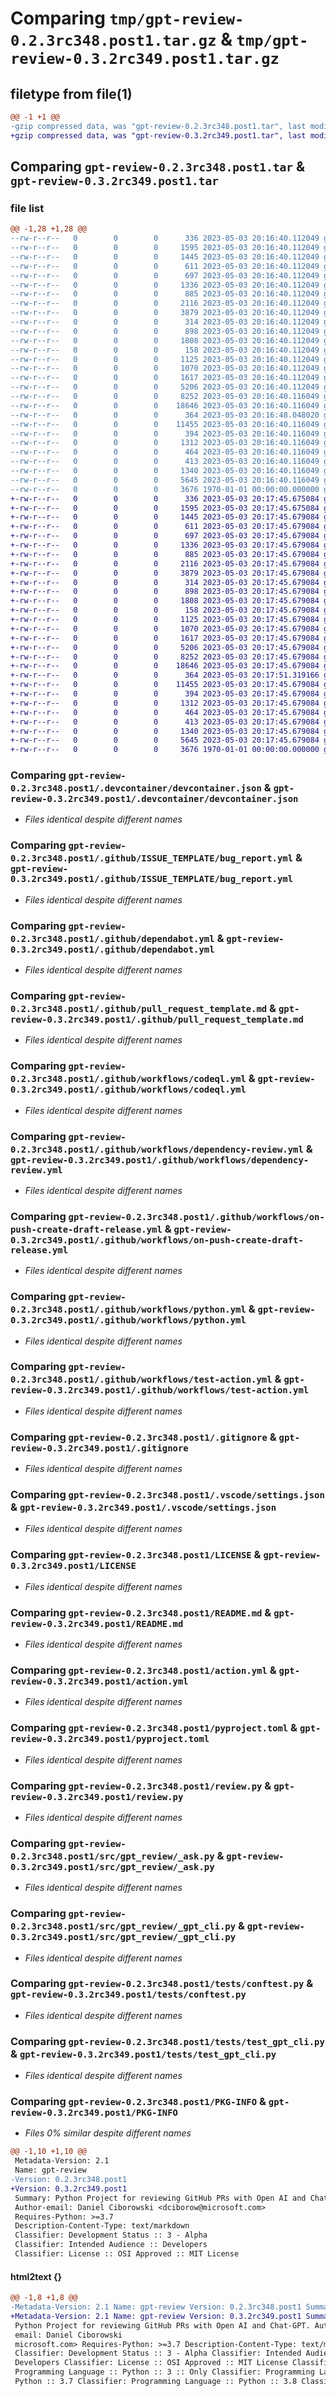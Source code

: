 # Comparing `tmp/gpt-review-0.2.3rc348.post1.tar.gz` & `tmp/gpt-review-0.3.2rc349.post1.tar.gz`

## filetype from file(1)

```diff
@@ -1 +1 @@
-gzip compressed data, was "gpt-review-0.2.3rc348.post1.tar", last modified: Wed May  3 20:16:48 2023, max compression
+gzip compressed data, was "gpt-review-0.3.2rc349.post1.tar", last modified: Wed May  3 20:17:51 2023, max compression
```

## Comparing `gpt-review-0.2.3rc348.post1.tar` & `gpt-review-0.3.2rc349.post1.tar`

### file list

```diff
@@ -1,28 +1,28 @@
--rw-r--r--   0        0        0      336 2023-05-03 20:16:40.112049 gpt-review-0.2.3rc348.post1/.devcontainer/Dockerfile
--rw-r--r--   0        0        0     1595 2023-05-03 20:16:40.112049 gpt-review-0.2.3rc348.post1/.devcontainer/devcontainer.json
--rw-r--r--   0        0        0     1445 2023-05-03 20:16:40.112049 gpt-review-0.2.3rc348.post1/.github/ISSUE_TEMPLATE/bug_report.yml
--rw-r--r--   0        0        0      611 2023-05-03 20:16:40.112049 gpt-review-0.2.3rc348.post1/.github/dependabot.yml
--rw-r--r--   0        0        0      697 2023-05-03 20:16:40.112049 gpt-review-0.2.3rc348.post1/.github/pull_request_template.md
--rw-r--r--   0        0        0     1336 2023-05-03 20:16:40.112049 gpt-review-0.2.3rc348.post1/.github/workflows/codeql.yml
--rw-r--r--   0        0        0      885 2023-05-03 20:16:40.112049 gpt-review-0.2.3rc348.post1/.github/workflows/dependency-review.yml
--rw-r--r--   0        0        0     2116 2023-05-03 20:16:40.112049 gpt-review-0.2.3rc348.post1/.github/workflows/on-push-create-draft-release.yml
--rw-r--r--   0        0        0     3879 2023-05-03 20:16:40.112049 gpt-review-0.2.3rc348.post1/.github/workflows/python.yml
--rw-r--r--   0        0        0      314 2023-05-03 20:16:40.112049 gpt-review-0.2.3rc348.post1/.github/workflows/semantic-pr-check.yml
--rw-r--r--   0        0        0      898 2023-05-03 20:16:40.112049 gpt-review-0.2.3rc348.post1/.github/workflows/test-action.yml
--rw-r--r--   0        0        0     1808 2023-05-03 20:16:40.112049 gpt-review-0.2.3rc348.post1/.gitignore
--rw-r--r--   0        0        0      158 2023-05-03 20:16:40.112049 gpt-review-0.2.3rc348.post1/.pypirc
--rw-r--r--   0        0        0     1125 2023-05-03 20:16:40.112049 gpt-review-0.2.3rc348.post1/.vscode/settings.json
--rw-r--r--   0        0        0     1070 2023-05-03 20:16:40.112049 gpt-review-0.2.3rc348.post1/LICENSE
--rw-r--r--   0        0        0     1617 2023-05-03 20:16:40.112049 gpt-review-0.2.3rc348.post1/README.md
--rw-r--r--   0        0        0     5206 2023-05-03 20:16:40.112049 gpt-review-0.2.3rc348.post1/action.yml
--rw-r--r--   0        0        0     8252 2023-05-03 20:16:40.116049 gpt-review-0.2.3rc348.post1/pyproject.toml
--rw-r--r--   0        0        0    18646 2023-05-03 20:16:40.116049 gpt-review-0.2.3rc348.post1/review.py
--rw-r--r--   0        0        0      364 2023-05-03 20:16:48.048020 gpt-review-0.2.3rc348.post1/src/gpt_review/__init__.py
--rw-r--r--   0        0        0    11455 2023-05-03 20:16:40.116049 gpt-review-0.2.3rc348.post1/src/gpt_review/_ask.py
--rw-r--r--   0        0        0      394 2023-05-03 20:16:40.116049 gpt-review-0.2.3rc348.post1/src/gpt_review/_command.py
--rw-r--r--   0        0        0     1312 2023-05-03 20:16:40.116049 gpt-review-0.2.3rc348.post1/src/gpt_review/_gpt_cli.py
--rw-r--r--   0        0        0      464 2023-05-03 20:16:40.116049 gpt-review-0.2.3rc348.post1/src/gpt_review/constants.py
--rw-r--r--   0        0        0      413 2023-05-03 20:16:40.116049 gpt-review-0.2.3rc348.post1/src/gpt_review/main.py
--rw-r--r--   0        0        0     1340 2023-05-03 20:16:40.116049 gpt-review-0.2.3rc348.post1/tests/conftest.py
--rw-r--r--   0        0        0     5645 2023-05-03 20:16:40.116049 gpt-review-0.2.3rc348.post1/tests/test_gpt_cli.py
--rw-r--r--   0        0        0     3676 1970-01-01 00:00:00.000000 gpt-review-0.2.3rc348.post1/PKG-INFO
+-rw-r--r--   0        0        0      336 2023-05-03 20:17:45.675084 gpt-review-0.3.2rc349.post1/.devcontainer/Dockerfile
+-rw-r--r--   0        0        0     1595 2023-05-03 20:17:45.675084 gpt-review-0.3.2rc349.post1/.devcontainer/devcontainer.json
+-rw-r--r--   0        0        0     1445 2023-05-03 20:17:45.679084 gpt-review-0.3.2rc349.post1/.github/ISSUE_TEMPLATE/bug_report.yml
+-rw-r--r--   0        0        0      611 2023-05-03 20:17:45.679084 gpt-review-0.3.2rc349.post1/.github/dependabot.yml
+-rw-r--r--   0        0        0      697 2023-05-03 20:17:45.679084 gpt-review-0.3.2rc349.post1/.github/pull_request_template.md
+-rw-r--r--   0        0        0     1336 2023-05-03 20:17:45.679084 gpt-review-0.3.2rc349.post1/.github/workflows/codeql.yml
+-rw-r--r--   0        0        0      885 2023-05-03 20:17:45.679084 gpt-review-0.3.2rc349.post1/.github/workflows/dependency-review.yml
+-rw-r--r--   0        0        0     2116 2023-05-03 20:17:45.679084 gpt-review-0.3.2rc349.post1/.github/workflows/on-push-create-draft-release.yml
+-rw-r--r--   0        0        0     3879 2023-05-03 20:17:45.679084 gpt-review-0.3.2rc349.post1/.github/workflows/python.yml
+-rw-r--r--   0        0        0      314 2023-05-03 20:17:45.679084 gpt-review-0.3.2rc349.post1/.github/workflows/semantic-pr-check.yml
+-rw-r--r--   0        0        0      898 2023-05-03 20:17:45.679084 gpt-review-0.3.2rc349.post1/.github/workflows/test-action.yml
+-rw-r--r--   0        0        0     1808 2023-05-03 20:17:45.679084 gpt-review-0.3.2rc349.post1/.gitignore
+-rw-r--r--   0        0        0      158 2023-05-03 20:17:45.679084 gpt-review-0.3.2rc349.post1/.pypirc
+-rw-r--r--   0        0        0     1125 2023-05-03 20:17:45.679084 gpt-review-0.3.2rc349.post1/.vscode/settings.json
+-rw-r--r--   0        0        0     1070 2023-05-03 20:17:45.679084 gpt-review-0.3.2rc349.post1/LICENSE
+-rw-r--r--   0        0        0     1617 2023-05-03 20:17:45.679084 gpt-review-0.3.2rc349.post1/README.md
+-rw-r--r--   0        0        0     5206 2023-05-03 20:17:45.679084 gpt-review-0.3.2rc349.post1/action.yml
+-rw-r--r--   0        0        0     8252 2023-05-03 20:17:45.679084 gpt-review-0.3.2rc349.post1/pyproject.toml
+-rw-r--r--   0        0        0    18646 2023-05-03 20:17:45.679084 gpt-review-0.3.2rc349.post1/review.py
+-rw-r--r--   0        0        0      364 2023-05-03 20:17:51.319166 gpt-review-0.3.2rc349.post1/src/gpt_review/__init__.py
+-rw-r--r--   0        0        0    11455 2023-05-03 20:17:45.679084 gpt-review-0.3.2rc349.post1/src/gpt_review/_ask.py
+-rw-r--r--   0        0        0      394 2023-05-03 20:17:45.679084 gpt-review-0.3.2rc349.post1/src/gpt_review/_command.py
+-rw-r--r--   0        0        0     1312 2023-05-03 20:17:45.679084 gpt-review-0.3.2rc349.post1/src/gpt_review/_gpt_cli.py
+-rw-r--r--   0        0        0      464 2023-05-03 20:17:45.679084 gpt-review-0.3.2rc349.post1/src/gpt_review/constants.py
+-rw-r--r--   0        0        0      413 2023-05-03 20:17:45.679084 gpt-review-0.3.2rc349.post1/src/gpt_review/main.py
+-rw-r--r--   0        0        0     1340 2023-05-03 20:17:45.679084 gpt-review-0.3.2rc349.post1/tests/conftest.py
+-rw-r--r--   0        0        0     5645 2023-05-03 20:17:45.679084 gpt-review-0.3.2rc349.post1/tests/test_gpt_cli.py
+-rw-r--r--   0        0        0     3676 1970-01-01 00:00:00.000000 gpt-review-0.3.2rc349.post1/PKG-INFO
```

### Comparing `gpt-review-0.2.3rc348.post1/.devcontainer/devcontainer.json` & `gpt-review-0.3.2rc349.post1/.devcontainer/devcontainer.json`

 * *Files identical despite different names*

### Comparing `gpt-review-0.2.3rc348.post1/.github/ISSUE_TEMPLATE/bug_report.yml` & `gpt-review-0.3.2rc349.post1/.github/ISSUE_TEMPLATE/bug_report.yml`

 * *Files identical despite different names*

### Comparing `gpt-review-0.2.3rc348.post1/.github/dependabot.yml` & `gpt-review-0.3.2rc349.post1/.github/dependabot.yml`

 * *Files identical despite different names*

### Comparing `gpt-review-0.2.3rc348.post1/.github/pull_request_template.md` & `gpt-review-0.3.2rc349.post1/.github/pull_request_template.md`

 * *Files identical despite different names*

### Comparing `gpt-review-0.2.3rc348.post1/.github/workflows/codeql.yml` & `gpt-review-0.3.2rc349.post1/.github/workflows/codeql.yml`

 * *Files identical despite different names*

### Comparing `gpt-review-0.2.3rc348.post1/.github/workflows/dependency-review.yml` & `gpt-review-0.3.2rc349.post1/.github/workflows/dependency-review.yml`

 * *Files identical despite different names*

### Comparing `gpt-review-0.2.3rc348.post1/.github/workflows/on-push-create-draft-release.yml` & `gpt-review-0.3.2rc349.post1/.github/workflows/on-push-create-draft-release.yml`

 * *Files identical despite different names*

### Comparing `gpt-review-0.2.3rc348.post1/.github/workflows/python.yml` & `gpt-review-0.3.2rc349.post1/.github/workflows/python.yml`

 * *Files identical despite different names*

### Comparing `gpt-review-0.2.3rc348.post1/.github/workflows/test-action.yml` & `gpt-review-0.3.2rc349.post1/.github/workflows/test-action.yml`

 * *Files identical despite different names*

### Comparing `gpt-review-0.2.3rc348.post1/.gitignore` & `gpt-review-0.3.2rc349.post1/.gitignore`

 * *Files identical despite different names*

### Comparing `gpt-review-0.2.3rc348.post1/.vscode/settings.json` & `gpt-review-0.3.2rc349.post1/.vscode/settings.json`

 * *Files identical despite different names*

### Comparing `gpt-review-0.2.3rc348.post1/LICENSE` & `gpt-review-0.3.2rc349.post1/LICENSE`

 * *Files identical despite different names*

### Comparing `gpt-review-0.2.3rc348.post1/README.md` & `gpt-review-0.3.2rc349.post1/README.md`

 * *Files identical despite different names*

### Comparing `gpt-review-0.2.3rc348.post1/action.yml` & `gpt-review-0.3.2rc349.post1/action.yml`

 * *Files identical despite different names*

### Comparing `gpt-review-0.2.3rc348.post1/pyproject.toml` & `gpt-review-0.3.2rc349.post1/pyproject.toml`

 * *Files identical despite different names*

### Comparing `gpt-review-0.2.3rc348.post1/review.py` & `gpt-review-0.3.2rc349.post1/review.py`

 * *Files identical despite different names*

### Comparing `gpt-review-0.2.3rc348.post1/src/gpt_review/_ask.py` & `gpt-review-0.3.2rc349.post1/src/gpt_review/_ask.py`

 * *Files identical despite different names*

### Comparing `gpt-review-0.2.3rc348.post1/src/gpt_review/_gpt_cli.py` & `gpt-review-0.3.2rc349.post1/src/gpt_review/_gpt_cli.py`

 * *Files identical despite different names*

### Comparing `gpt-review-0.2.3rc348.post1/tests/conftest.py` & `gpt-review-0.3.2rc349.post1/tests/conftest.py`

 * *Files identical despite different names*

### Comparing `gpt-review-0.2.3rc348.post1/tests/test_gpt_cli.py` & `gpt-review-0.3.2rc349.post1/tests/test_gpt_cli.py`

 * *Files identical despite different names*

### Comparing `gpt-review-0.2.3rc348.post1/PKG-INFO` & `gpt-review-0.3.2rc349.post1/PKG-INFO`

 * *Files 0% similar despite different names*

```diff
@@ -1,10 +1,10 @@
 Metadata-Version: 2.1
 Name: gpt-review
-Version: 0.2.3rc348.post1
+Version: 0.3.2rc349.post1
 Summary: Python Project for reviewing GitHub PRs with Open AI and Chat-GPT.
 Author-email: Daniel Ciborowski <dciborow@microsoft.com>
 Requires-Python: >=3.7
 Description-Content-Type: text/markdown
 Classifier: Development Status :: 3 - Alpha
 Classifier: Intended Audience :: Developers
 Classifier: License :: OSI Approved :: MIT License
```

#### html2text {}

```diff
@@ -1,8 +1,8 @@
-Metadata-Version: 2.1 Name: gpt-review Version: 0.2.3rc348.post1 Summary:
+Metadata-Version: 2.1 Name: gpt-review Version: 0.3.2rc349.post1 Summary:
 Python Project for reviewing GitHub PRs with Open AI and Chat-GPT. Author-
 email: Daniel Ciborowski
 microsoft.com> Requires-Python: >=3.7 Description-Content-Type: text/markdown
 Classifier: Development Status :: 3 - Alpha Classifier: Intended Audience ::
 Developers Classifier: License :: OSI Approved :: MIT License Classifier:
 Programming Language :: Python :: 3 :: Only Classifier: Programming Language ::
 Python :: 3.7 Classifier: Programming Language :: Python :: 3.8 Classifier:
```

